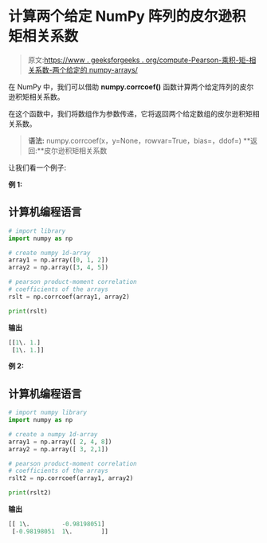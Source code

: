 # 计算两个给定 NumPy 阵列的皮尔逊积矩相关系数

> 原文:[https://www . geeksforgeeks . org/compute-Pearson-乘积-矩-相关系数-两个给定的 numpy-arrays/](https://www.geeksforgeeks.org/compute-pearson-product-moment-correlation-coefficients-of-two-given-numpy-arrays/)

在 NumPy 中，我们可以借助 **numpy.corrcoef()** 函数计算两个给定阵列的皮尔逊积矩相关系数。

在这个函数中，我们将数组作为参数传递，它将返回两个给定数组的皮尔逊积矩相关系数。

> **语法:** numpy.corrcoef(x，y=None，rowvar=True，bias=，ddof=)
> **返回:**皮尔逊积矩相关系数

让我们看一个例子:

**例 1:**

## 计算机编程语言

```py
# import library
import numpy as np

# create numpy 1d-array
array1 = np.array([0, 1, 2])
array2 = np.array([3, 4, 5])

# pearson product-moment correlation
# coefficients of the arrays
rslt = np.corrcoef(array1, array2)

print(rslt)
```

**输出**

```py
[[1\. 1.]
 [1\. 1.]]

```

**例 2:**

## 计算机编程语言

```py
# import numpy library
import numpy as np

# create a numpy 1d-array
array1 = np.array([ 2, 4, 8])
array2 = np.array([ 3, 2,1])

# pearson product-moment correlation
# coefficients of the arrays
rslt2 = np.corrcoef(array1, array2)

print(rslt2)
```

**输出**

```py
[[ 1\.         -0.98198051]
 [-0.98198051  1\.        ]]

```